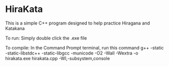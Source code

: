 # HiraKata
This is a simple C++ program designed to help practice Hiragana and Katakana

To run:
Simply double click the .exe file

To compile:
In the Command Prompt terminal, run this command
g++ -static -static-libstdc++ -static-libgcc -municode -O2 -Wall -Wextra -o hirakata.exe hirakata.cpp -Wl,-subsystem,console
